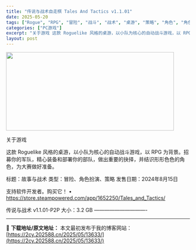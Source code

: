 ```yaml
---
title: "传说与战术自走棋 Tales And Tactics v1.1.01"
date: 2025-05-20
tags: ["Rogue", "RPG", "冒险", "战斗", "战术", "桌游", "策略", "角色", "角色扮演", "软件"]
categories: ["PC游戏"]
excerpt: "关于游戏 这款 Roguelike 风格的桌游，以小队为核心的自动战斗游戏，以 RPG 为背景。招募你的军队，精心装备和部署你的部队，做出重要的抉择，并结识形形色色的角色，为大赛做好准备。 标题：故事与战术 类型：冒险、角色扮演、策略 发售日期：2024年8月15日 支持软件开发者。购买它！ • h&hellip;"
layout: post
---
```


<img src="https://2cy.202588.cn/wp-content/uploads/2025/05/20250520025730100.webp" alt="" width="460" height="215" class="aligncenter size-full wp-image-13623" />

关于游戏

这款 Roguelike 风格的桌游，以小队为核心的自动战斗游戏，以 RPG 为背景。招募你的军队，精心装备和部署你的部队，做出重要的抉择，并结识形形色色的角色，为大赛做好准备。

标题：故事与战术
类型：冒险、角色扮演、策略
发售日期：2024年8月15日

支持软件开发者。购买它！
• https://store.steampowered.com/app/1652250/Tales_and_Tactics/

传说与战术 v1.1.01-P2P
大小：3.2 GB
——————————- 

---
📖 **下载地址/原文地址：** 本文最初发布于我的博客网站：[https://2cy.202588.cn/2025/05/13633/](https://2cy.202588.cn/2025/05/13633/)

